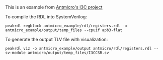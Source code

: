 This is an example from [Antmicro's I3C project](https://github.com/antmicro/i3c-core)

To compile the RDL into SystemVerilog:

```peakrdl regblock antmicro_example/rdl/registers.rdl -o antmicro_example/output/temp_files --cpuif apb3-flat```

To generate the output TLV file with visualization:

```peakrdl viz -o antmicro_example/output antmicro/rdl/registers.rdl --sv-module antmicro/output/temp_files/I3CCSR.sv```